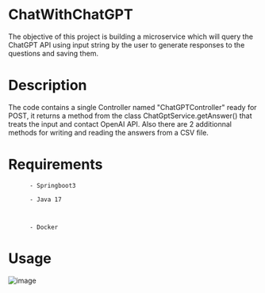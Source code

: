 # ChatWithChatGPT

The objective of this project is building a microservice which will query the ChatGPT API using input string by
the user to generate responses to the questions and saving them.

# Description

The code contains a single Controller named "ChatGPTController" ready for POST, it returns a method from the class ChatGptService.getAnswer() that treats the input and contact OpenAI API. Also there are 2 additionnal methods for writing and reading the answers from a CSV file.

# Requirements

          - Springboot3

          - Java 17



          - Docker

# Usage


![image](https://user-images.githubusercontent.com/88769633/215203039-2b790e09-7fb7-4f86-b5b3-b80a970227b9.png)

